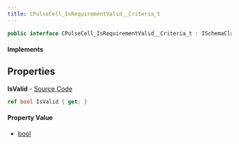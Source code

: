 ```yaml
---
title: CPulseCell_IsRequirementValid__Criteria_t
---
```


```csharp
public interface CPulseCell_IsRequirementValid__Criteria_t : ISchemaClass<CPulseCell_IsRequirementValid__Criteria_t>, ISchemaField, ISchemaClass, INativeHandle
```

#### Implements

## Properties

**IsValid** - [Source Code](https://github.com/swiftly-solution/swiftlys2/blob/main/managed/src/SwiftlyS2.Generated/Schemas/Interfaces/CPulseCell_IsRequirementValid__Criteria_t.cs#L16)

```csharp
ref bool IsValid { get; }
```

#### Property Value

- [bool](https://learn.microsoft.com/dotnet/api/system.boolean)

